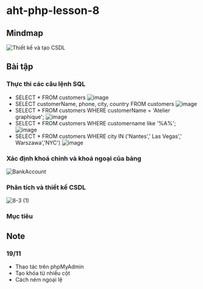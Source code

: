 ﻿# aht-php-lesson-8
## Mindmap
![Thiết kế và tạo CSDL](https://github.com/user-attachments/assets/a74ab7e2-f5c3-4a2f-a94a-ccf31a1563ea)
## Bài tập
### Thực thi các câu lệnh SQL
- SELECT * FROM customers
![image](https://github.com/user-attachments/assets/f16f41b1-9bc4-4d74-833d-371cdb8da8e9)
- SELECT customerName, phone, city, country FROM customers
![image](https://github.com/user-attachments/assets/ea01963a-6644-4783-afd5-bb39d21edcf2)
- SELECT * FROM customers WHERE customerName = 'Atelier graphique';
![image](https://github.com/user-attachments/assets/e9d67297-1f4d-45b7-9ddb-3c00397c5742)
- SELECT * FROM customers WHERE customername like '%A%';
![image](https://github.com/user-attachments/assets/31440d3e-4289-4b41-a5d7-14f83372e053)
- SELECT * FROM customers WHERE city IN ('Nantes',' Las Vegas',' Warszawa','NYC')
![image](https://github.com/user-attachments/assets/6faa2ed0-4762-417e-a844-1df82e847687)
### Xác định khoá chính và khoá ngoại của bảng
![BankAccount](https://github.com/user-attachments/assets/6a54477c-463f-4ce6-8df4-957e2ffec987)
### Phân tích và thiết kế CSDL
![8-3 (1)](https://github.com/user-attachments/assets/0fff801e-c127-4312-9498-20f13d2280d7)

### **Mục tiêu**
## Note
### 19/11
- Thao tác trên phpMyAdmin
- Tạo khóa từ nhiều cột
- Cách ném ngoại lệ

